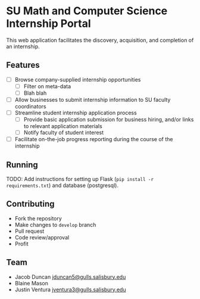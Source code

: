 # SU Math and Computer Science Internship Portal

This web application facilitates the discovery, acquisition, and completion of an internship.

## Features

- [ ] Browse company-supplied internship opportunities
  - [ ] Filter on meta-data
  - [ ] Blah blah
- [ ] Allow businesses to submit internship information to SU faculty coordinators
- [ ] Streamline student internship application process
  - [ ] Provide basic application submission for business hiring, and/or links to relevant application materials
  - [ ] Notify faculty of student interest
- [ ] Facilitate on-the-job progress reporting during the course of the internship

## Running

TODO: Add instructions for setting up Flask (`pip install -r requirements.txt`) and database (postgresql).

## Contributing

- Fork the repository
- Make changes to `develop` branch
- Pull request
- Code review/approval
- Profit

## Team

- Jacob Duncan <jduncan5@gulls.salisbury.edu>
- Blaine Mason <insert email>
- Justin Ventura jventura3@gulls.salisbury.edu
